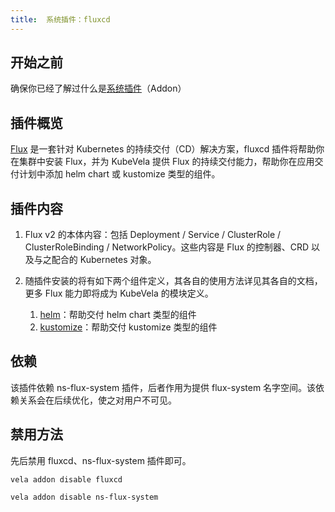 ```yaml
---
title:  系统插件：fluxcd
---
```


## 开始之前

确保你已经了解过什么是[系统插件](../../platform-engineers/addon.md)（Addon）

## 插件概览

[Flux](https://fluxcd.io/) 是一套针对 Kubernetes 的持续交付（CD）解决方案，fluxcd 插件将帮助你在集群中安装 Flux，并为 KubeVela 提供 Flux 的持续交付能力，帮助你在应用交付计划中添加 helm chart 或 kustomize 类型的组件。

## 插件内容

1. Flux v2 的本体内容：包括 Deployment / Service / ClusterRole / ClusterRoleBinding / NetworkPolicy。这些内容是 Flux 的控制器、CRD 以及与之配合的 Kubernetes 对象。

2. 随插件安装的将有如下两个组件定义，其各自的使用方法详见其各自的文档，更多 Flux 能力即将成为 KubeVela 的模块定义。

    1. [helm](../../end-user/components/helm.md)：帮助交付 helm chart 类型的组件
    2. [kustomize](../../end-user/components/kustomize.md)：帮助交付 kustomize 类型的组件

## 依赖

该插件依赖 ns-flux-system 插件，后者作用为提供 flux-system 名字空间。该依赖关系会在后续优化，使之对用户不可见。

## 禁用方法

先后禁用 fluxcd、ns-flux-system 插件即可。

```shell
vela addon disable fluxcd
```

```shell
vela addon disable ns-flux-system
```
